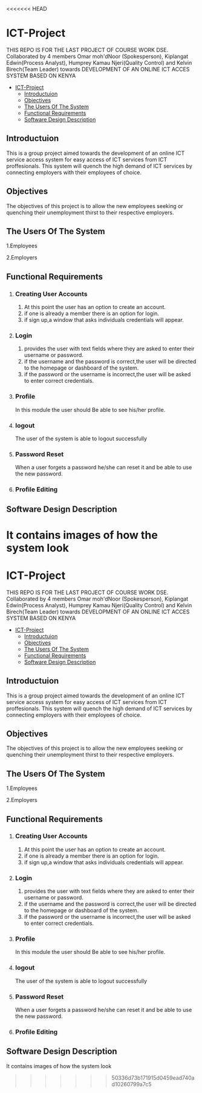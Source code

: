 <<<<<<< HEAD
# ICT-Project

THIS REPO IS FOR THE LAST PROJECT OF COURSE WORK DSE. Collaborated by 4 members Omar moh'dNoor (Spokesperson), Kiplangat Edwin(Process Analyst), Humprey Kamau Njeri(Quality Control) and Kelvin Birech(Team Leader) towards DEVELOPMENT OF AN ONLINE ICT ACCES SYSTEM BASED ON KENYA

- [ICT-Project](#ict-project)
  - [Introductuion](#introductuion)
  - [Objectives](#objectives)
  - [The Users Of The System](#the-users-of-the-system)
  - [Functional Requirements](#functional-requirements)
  - [Software Design Description](#software-design-description)

## Introductuion

This is a group project aimed towards the development of an online ICT service access system for easy access of ICT services from ICT proffesionals.
This system will quench the high demand of ICT services by connecting employers with their employees of choice.

## Objectives

The objectives of this project is to allow the new employees seeking or quenching their unemployment thirst to their respective employers.

## The Users Of The System

   1.Employees

   2.Employers

## Functional Requirements

1. ###  Creating User Accounts

     1. At this point the user has an option to create an account.
     2. if one is already a member there is an option for login.
     3. if sign up,a window that asks individuals credentials will   appear.

2. ###  Login

      1. provides the user with text fields where they are asked to enter their username or password.
      2. if the username and the password is correct,the user will be directed to the homepage or dashboard of the system.
      3. if the password or the username is incorrect,the user will be asked to enter correct credentials.
  
3. ### Profile

      In this module the user should  Be able to see his/her profile.

4. ###  logout

   The user of the system is able to logout successfully
  
5. ### Password Reset

   When a user forgets a password he/she can reset it  and be able to use the new password.

6. ### Profile Editing

## Software Design Description

It contains images of how the system look
=======
# ICT-Project

THIS REPO IS FOR THE LAST PROJECT OF COURSE WORK DSE. Collaborated by 4 members Omar moh'dNoor (Spokesperson), Kiplangat Edwin(Process Analyst), Humprey Kamau Njeri(Quality Control) and Kelvin Birech(Team Leader) towards DEVELOPMENT OF AN ONLINE ICT ACCES SYSTEM BASED ON KENYA

- [ICT-Project](#ict-project)
  - [Introductuion](#introductuion)
  - [Objectives](#objectives)
  - [The Users Of The System](#the-users-of-the-system)
  - [Functional Requirements](#functional-requirements)
  - [Software Design Description](#software-design-description)

## Introductuion

This is a group project aimed towards the development of an online ICT service access system for easy access of ICT services from ICT proffesionals.
This system will quench the high demand of ICT services by connecting employers with their employees of choice.

## Objectives

The objectives of this project is to allow the new employees seeking or quenching their unemployment thirst to their respective employers.

## The Users Of The System

   1.Employees

   2.Employers

## Functional Requirements

1. ###  Creating User Accounts

     1. At this point the user has an option to create an account.
     2. if one is already a member there is an option for login.
     3. if sign up,a window that asks individuals credentials will   appear.

2. ###  Login

      1. provides the user with text fields where they are asked to enter their username or password.
      2. if the username and the password is correct,the user will be directed to the homepage or dashboard of the system.
      3. if the password or the username is incorrect,the user will be asked to enter correct credentials.
  
3. ### Profile

      In this module the user should  Be able to see his/her profile.

4. ###  logout

   The user of the system is able to logout successfully
  
5. ### Password Reset

   When a user forgets a password he/she can reset it  and be able to use the new password.

6. ### Profile Editing

## Software Design Description

It contains images of how the system look
>>>>>>> 50336d73b171915d0459ead740ad10260799a7c5
